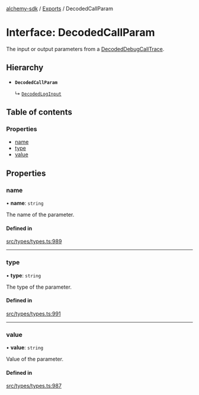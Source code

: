 [alchemy-sdk](../README.md) / [Exports](../modules.md) / DecodedCallParam

# Interface: DecodedCallParam

The input or output parameters from a [DecodedDebugCallTrace](DecodedDebugCallTrace.md).

## Hierarchy

- **`DecodedCallParam`**

  ↳ [`DecodedLogInput`](DecodedLogInput.md)

## Table of contents

### Properties

- [name](DecodedCallParam.md#name)
- [type](DecodedCallParam.md#type)
- [value](DecodedCallParam.md#value)

## Properties

### name

• **name**: `string`

The name of the parameter.

#### Defined in

[src/types/types.ts:989](https://github.com/alchemyplatform/alchemy-sdk-js/blob/873c9882/src/types/types.ts#L989)

___

### type

• **type**: `string`

The type of the parameter.

#### Defined in

[src/types/types.ts:991](https://github.com/alchemyplatform/alchemy-sdk-js/blob/873c9882/src/types/types.ts#L991)

___

### value

• **value**: `string`

Value of the parameter.

#### Defined in

[src/types/types.ts:987](https://github.com/alchemyplatform/alchemy-sdk-js/blob/873c9882/src/types/types.ts#L987)
